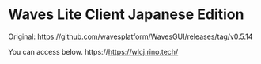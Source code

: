 # Waves Lite Client Japanese Edition

Original:
https://github.com/wavesplatform/WavesGUI/releases/tag/v0.5.14

You can access below.
https://https://wlcj.rino.tech/
